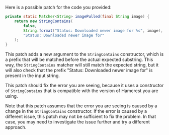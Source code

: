 Here is a possible patch for the code you provided:

```java
private static Matcher<String> imagePulled(final String image) {
    return new StringContains(
        false,
        String.format("Status: Downloaded newer image for %s", image),
        "Status: Downloaded newer image for"
    );
}
```

This patch adds a new argument to the `StringContains` constructor, which is a prefix that will be matched before the actual expected substring. This way, the `StringContains` matcher will still match the expected string, but it will also check that the prefix "Status: Downloaded newer image for" is present in the input string.

This patch should fix the error you are seeing, because it uses a constructor of `StringContains` that is compatible with the version of Hamcrest you are using.

Note that this patch assumes that the error you are seeing is caused by a change in the `StringContains` constructor. If the error is caused by a different issue, this patch may not be sufficient to fix the problem. In that case, you may need to investigate the issue further and try a different approach.
